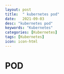 ```yaml
---
layout: post
title:  " kubernetes pod"
date:   2021-09-03
desc: "kubernetes pod"
keywords: "Kubernetes"
categories: [Kubernetes]
tags: [Kubernetes]
icon: icon-html
---
```


POD
====

